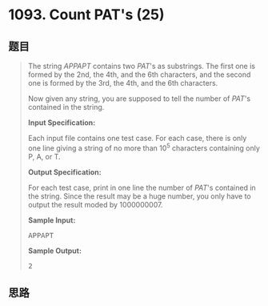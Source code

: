 <h1>1093. Count PAT's (25)</h1>

## 题目

> <div id="problemContent">
> <p>
> The string <i>APPAPT</i> contains two <i>PAT</i>'s as substrings.  The first one is formed by the 2nd, the 4th, and the 6th characters, and the second one is formed by the 3rd, the 4th, and the 6th characters.
> </p>
> <p>Now given any string, you are supposed to tell the number of <i>PAT</i>'s contained in the string.</p>
> <p><b>
> Input Specification:
> </b></p>
> <p>Each input file contains one test case.  For each case, there is only one line giving a string of no more than 10<sup>5</sup> characters containing only P, A, or T.
> </p>
> <p><b>
> Output Specification:
> </b></p>
> <p>
> For each test case, print in one line the number of <i>PAT</i>'s contained in the string.  Since the result may be a huge number, you only have to output the result moded by 1000000007.
> </p>
> <b>Sample Input:</b><pre>
> APPAPT
> </pre>
> <b>Sample Output:</b><pre>
> 2
> </pre>
> </div>

## 思路

